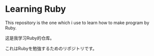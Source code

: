 
# Learning Ruby

This repository is the one which i use to learn how to make program by Ruby.

这是我学习Ruby的仓库。

これはRubyを勉強するためのリポジトリです。
